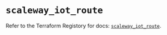 # `scaleway_iot_route`

Refer to the Terraform Registory for docs: [`scaleway_iot_route`](https://registry.terraform.io/providers/scaleway/scaleway/2.18.0/docs/resources/iot_route).
